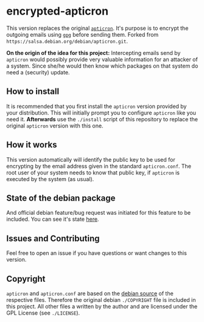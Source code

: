 # encrypted-apticron
This version replaces the original [`apticron`](https://tracker.debian.org/pkg/apticron). It's purpose is to encrypt the outgoing emails using [`gpg`](https://www.gnupg.org/) before sending them. Forked from `https://salsa.debian.org/debian/apticron.git`.

**On the origin of the idea for this project:** Intercepting emails send by `apticron` would possibly provide very valuable information for an attacker of a system.
Since she/he would then know which packages on that system do need a (security) update.

## How to install

It is recommended that you first install the `apticron` version provided by your distribution.
This will initially prompt you to configure `apticron` like you need it.
**Afterwards** use the `./install` script of this repository to replace the original `apticron` version with this one.

## How it works

This version automatically will identify the public key to be used for encrypting by the email address given in the standard `apticron.conf`. The root user of your system needs to know that public key, if `apticron` is executed by the system (as usual).

## State of the debian package

And official debian feature/bug request was initiated for this feature to be included. You can see it's state [here](https://bugs.debian.org/cgi-bin/bugreport.cgi?bug=877894).

## Issues and Contributing

Feel free to open an issue if you have questions or want changes to this version.

## Copyright

`apticron` and `apticron.conf` are based on the [debian source](https://salsa.debian.org/debian/apticron.git) of the respective files.
Therefore the original debian `./COPYRIGHT` file is included in this project. All other files a written by the author and are licensed under the
GPL License (see `./LICENSE`).

